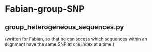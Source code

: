 # Fabian-group-SNP

## group_heterogeneous_sequences.py


(written for Fabian, so that he can access which sequences within an slignment have the same SNP at one index at a time.)